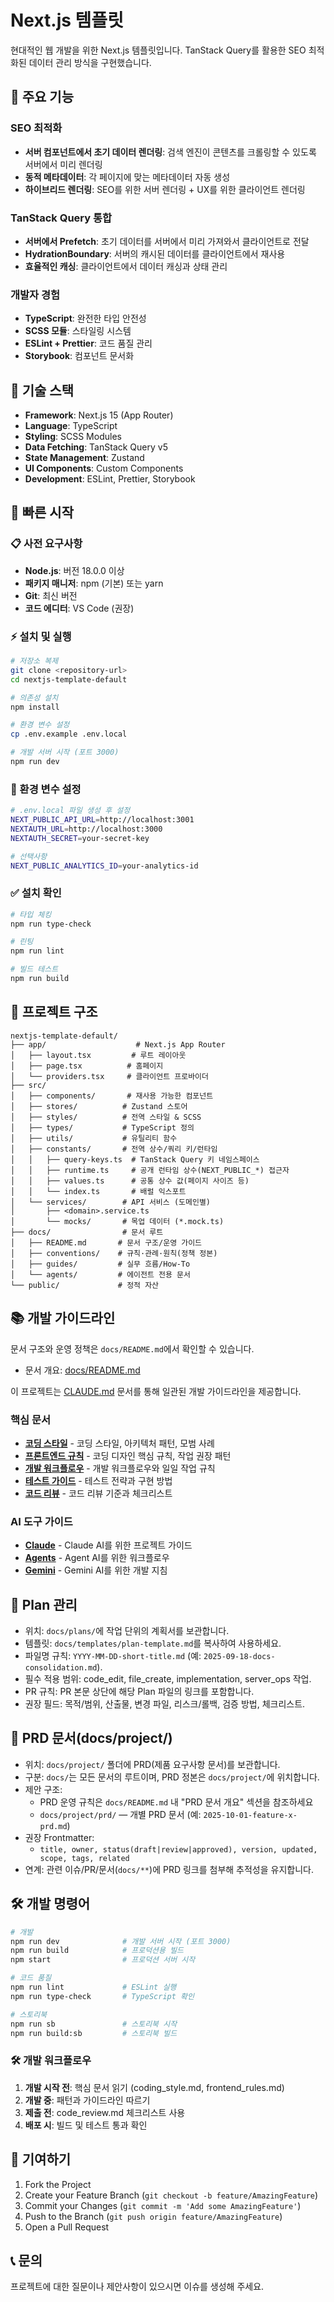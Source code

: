 # Next.js 템플릿

현대적인 웹 개발을 위한 Next.js 템플릿입니다. TanStack Query를 활용한 SEO 최적화된 데이터 관리 방식을 구현했습니다.

## 🚀 주요 기능

### SEO 최적화

- **서버 컴포넌트에서 초기 데이터 렌더링**: 검색 엔진이 콘텐츠를 크롤링할 수 있도록 서버에서 미리 렌더링
- **동적 메타데이터**: 각 페이지에 맞는 메타데이터 자동 생성
- **하이브리드 렌더링**: SEO를 위한 서버 렌더링 + UX를 위한 클라이언트 렌더링

### TanStack Query 통합

- **서버에서 Prefetch**: 초기 데이터를 서버에서 미리 가져와서 클라이언트로 전달
- **HydrationBoundary**: 서버의 캐시된 데이터를 클라이언트에서 재사용
- **효율적인 캐싱**: 클라이언트에서 데이터 캐싱과 상태 관리

### 개발자 경험

- **TypeScript**: 완전한 타입 안전성
- **SCSS 모듈**: 스타일링 시스템
- **ESLint + Prettier**: 코드 품질 관리
- **Storybook**: 컴포넌트 문서화

## 🔧 기술 스택

- **Framework**: Next.js 15 (App Router)
- **Language**: TypeScript
- **Styling**: SCSS Modules
- **Data Fetching**: TanStack Query v5
- **State Management**: Zustand
- **UI Components**: Custom Components
- **Development**: ESLint, Prettier, Storybook

## 🚀 빠른 시작

### 📋 사전 요구사항

- **Node.js**: 버전 18.0.0 이상
- **패키지 매니저**: npm (기본) 또는 yarn
- **Git**: 최신 버전
- **코드 에디터**: VS Code (권장)

### ⚡ 설치 및 실행

```bash
# 저장소 복제
git clone <repository-url>
cd nextjs-template-default

# 의존성 설치
npm install

# 환경 변수 설정
cp .env.example .env.local

# 개발 서버 시작 (포트 3000)
npm run dev
```

### 🔧 환경 변수 설정

```bash
# .env.local 파일 생성 후 설정
NEXT_PUBLIC_API_URL=http://localhost:3001
NEXTAUTH_URL=http://localhost:3000
NEXTAUTH_SECRET=your-secret-key

# 선택사항
NEXT_PUBLIC_ANALYTICS_ID=your-analytics-id
```

### ✅ 설치 확인

```bash
# 타입 체킹
npm run type-check

# 린팅
npm run lint

# 빌드 테스트
npm run build
```

## 📁 프로젝트 구조

```
nextjs-template-default/
├── app/                    # Next.js App Router
│   ├── layout.tsx         # 루트 레이아웃
│   ├── page.tsx          # 홈페이지
│   └── providers.tsx     # 클라이언트 프로바이더
├── src/
│   ├── components/       # 재사용 가능한 컴포넌트
│   ├── stores/          # Zustand 스토어
│   ├── styles/          # 전역 스타일 & SCSS
│   ├── types/           # TypeScript 정의
│   ├── utils/           # 유틸리티 함수
│   ├── constants/       # 전역 상수/쿼리 키/런타임
│   │   ├── query-keys.ts  # TanStack Query 키 네임스페이스
│   │   ├── runtime.ts     # 공개 런타임 상수(NEXT_PUBLIC_*) 접근자
│   │   ├── values.ts      # 공통 상수 값(페이지 사이즈 등)
│   │   └── index.ts       # 배럴 익스포트
│   └── services/        # API 서비스 (도메인별)
│       ├── <domain>.service.ts
│       └── mocks/       # 목업 데이터 (*.mock.ts)
├── docs/                # 문서 루트
│   ├── README.md       # 문서 구조/운영 가이드
│   ├── conventions/    # 규칙·관례·원칙(정책 정본)
│   ├── guides/         # 실무 흐름/How-To
│   └── agents/         # 에이전트 전용 문서
└── public/             # 정적 자산
```

## 📚 개발 가이드라인

문서 구조와 운영 정책은 `docs/README.md`에서 확인할 수 있습니다.
- 문서 개요: [docs/README.md](./docs/README.md)

이 프로젝트는 [CLAUDE.md](./CLAUDE.md) 문서를 통해 일관된 개발 가이드라인을 제공합니다.

### 핵심 문서

- **[코딩 스타일](./docs/conventions/coding-style.md)** - 코딩 스타일, 아키텍처 패턴, 모범 사례
- **[프론트엔드 규칙](./docs/conventions/frontend-rules.md)** - 코딩 디자인 핵심 규칙, 작업 권장 패턴
- **[개발 워크플로우](./docs/agents/development-workflow.md)** - 개발 워크플로우와 일일 작업 규칙
- **[테스트 가이드](./docs/guides/testing-guide.md)** - 테스트 전략과 구현 방법
- **[코드 리뷰](./docs/conventions/code-review.md)** - 코드 리뷰 기준과 체크리스트

### AI 도구 가이드

- **[Claude](./CLAUDE.md)** - Claude AI를 위한 프로젝트 가이드
- **[Agents](./AGENTS.md)** - Agent AI를 위한 워크플로우
- **[Gemini](./GEMINI.md)** - Gemini AI를 위한 개발 지침

## 📝 Plan 관리

- 위치: `docs/plans/`에 작업 단위의 계획서를 보관합니다.
- 템플릿: `docs/templates/plan-template.md`를 복사하여 사용하세요.
- 파일명 규칙: `YYYY-MM-DD-short-title.md` (예: `2025-09-18-docs-consolidation.md`).
- 필수 적용 범위: code_edit, file_create, implementation, server_ops 작업.
- PR 규칙: PR 본문 상단에 해당 Plan 파일의 링크를 포함합니다.
- 권장 필드: 목적/범위, 산출물, 변경 파일, 리스크/롤백, 검증 방법, 체크리스트.

## 📄 PRD 문서(docs/project/)

- 위치: `docs/project/` 폴더에 PRD(제품 요구사항 문서)를 보관합니다.
- 구분: `docs/`는 모든 문서의 루트이며, PRD 정본은 `docs/project/`에 위치합니다.
- 제안 구조:
  - PRD 운영 규칙은 `docs/README.md` 내 "PRD 문서 개요" 섹션을 참조하세요
  - `docs/project/prd/` — 개별 PRD 문서 (예: `2025-10-01-feature-x-prd.md`)
- 권장 Frontmatter:
  - `title, owner, status(draft|review|approved), version, updated, scope, tags, related`
- 연계: 관련 이슈/PR/문서(`docs/**`)에 PRD 링크를 첨부해 추적성을 유지합니다.

## 🛠️ 개발 명령어

```bash
# 개발
npm run dev              # 개발 서버 시작 (포트 3000)
npm run build            # 프로덕션용 빌드
npm start                # 프로덕션 서버 시작

# 코드 품질
npm run lint             # ESLint 실행
npm run type-check       # TypeScript 확인

# 스토리북
npm run sb               # 스토리북 시작
npm run build:sb         # 스토리북 빌드
```

### 🛠️ 개발 워크플로우

1. **개발 시작 전**: 핵심 문서 읽기 (coding_style.md, frontend_rules.md)
2. **개발 중**: 패턴과 가이드라인 따르기
3. **제출 전**: code_review.md 체크리스트 사용
4. **배포 시**: 빌드 및 테스트 통과 확인

## 🤝 기여하기

1. Fork the Project
2. Create your Feature Branch (`git checkout -b feature/AmazingFeature`)
3. Commit your Changes (`git commit -m 'Add some AmazingFeature'`)
4. Push to the Branch (`git push origin feature/AmazingFeature`)
5. Open a Pull Request

## 📞 문의

프로젝트에 대한 질문이나 제안사항이 있으시면 이슈를 생성해 주세요.
